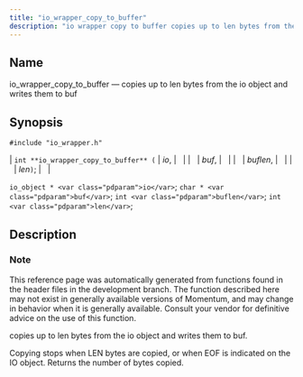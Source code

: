 ```yaml
---
title: "io_wrapper_copy_to_buffer"
description: "io wrapper copy to buffer copies up to len bytes from the io object and writes them to buf int io wrapper copy to buffer io buf buflen len io object io char buf int buflen int len This reference page was automatically generated from functions found in the header..."
---
```


<a name="apis.io_wrapper_copy_to_buffer"></a> 
## Name

io_wrapper_copy_to_buffer — copies up to len bytes from the io object and writes them to buf

## Synopsis

`#include "io_wrapper.h"`

| `int **io_wrapper_copy_to_buffer** (` | <var class="pdparam">io</var>, |   |
|   | <var class="pdparam">buf</var>, |   |
|   | <var class="pdparam">buflen</var>, |   |
|   | <var class="pdparam">len</var>`)`; |   |

`io_object * <var class="pdparam">io</var>`;
`char * <var class="pdparam">buf</var>`;
`int <var class="pdparam">buflen</var>`;
`int <var class="pdparam">len</var>`;<a name="idp53574288"></a> 
## Description

### Note

This reference page was automatically generated from functions found in the header files in the development branch. The function described here may not exist in generally available versions of Momentum, and may change in behavior when it is generally available. Consult your vendor for definitive advice on the use of this function.

copies up to len bytes from the io object and writes them to buf.

Copying stops when LEN bytes are copied, or when EOF is indicated on the IO object. Returns the number of bytes copied.